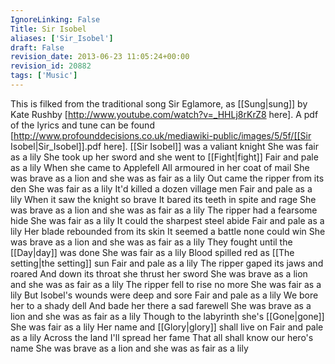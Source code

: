 ```yaml
---
IgnoreLinking: False
Title: Sir Isobel
aliases: ['Sir_Isobel']
draft: False
revision_date: 2013-06-23 11:05:24+00:00
revision_id: 20882
tags: ['Music']
---
```


This is filked from the traditional song Sir Eglamore, as [[Sung|sung]] by Kate Rushby [http://www.youtube.com/watch?v=_HHLj8rKrZ8 here]. 
A pdf of the lyrics and tune can be found [http://www.profounddecisions.co.uk/mediawiki-public/images/5/5f/[[Sir Isobel|Sir_Isobel]].pdf here]. 
[[Sir Isobel]] was a valiant knight
She was fair as a lily 
She took up her sword and she went to [[Fight|fight]]
Fair and pale as a lily
When she came to Applefell
All armoured in her coat of mail
She was brave as a lion and she was as fair as a lily
Out came the ripper from its den
She was fair as a lily
It'd killed a dozen village men
Fair and pale as a lily
When it saw the knight so brave
It bared its teeth in spite and rage
She was brave as a lion and she was as fair as a lily
The ripper had a fearsome hide
She was fair as a lily 
It could the sharpest steel abide
Fair and pale as a lily
Her blade rebounded from its skin
It seemed a battle none could win
She was brave as a lion and she was as fair as a lily
They fought until the [[Day|day]] was done
She was fair as a lily 
Blood spilled red as [[The setting|the setting]] sun
Fair and pale as a lily
The ripper gaped its jaws and roared
And down its throat she thrust her sword
She was brave as a lion and she was as fair as a lily
The ripper fell to rise no more
She was fair as a lily 
But Isobel's wounds were deep and sore
Fair and pale as a lily
We bore her to a shady dell
And bade her there a sad farewell
She was brave as a lion and she was as fair as a lily
Though to the labyrinth she's [[Gone|gone]]
She was fair as a lily 
Her name and [[Glory|glory]] shall live on
Fair and pale as a lily
Across the land I'll spread her fame
That all shall know our hero's name
She was brave as a lion and she was as fair as a lily